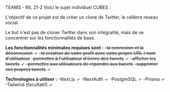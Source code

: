 TEAMS - RIL 21-2 Voici le sujet individuel CUBES :

L'objectif de ce projet est de créer un clone de Twitter, le célèbre réseau social.

Le but n'est pas de cloner Twitter dans son intégralité, mais de se concentrer sur les fonctionnalités de base.

**Les fonctionnalités minimales requises sont :**
~~-la connexion et la déconnexion~~ ✓
~~-la création de votre profil avec votre propre URL / nom d'utilisateur~~
~~-permettre à l'utilisateur d'écrire des tweets~~ ✓
~~-afficher les tweets~~ ✓
~~-permettre aux utilisateurs de répondre aux tweets~~
~~-supprimer vos propres tweets~~ ✓

**Technologies à utiliser :**
-Next.js ✓
-NextAuth ✓
-PostgreSQL ✓
-Prisma ✓
-Tailwind (facultatif) ✓